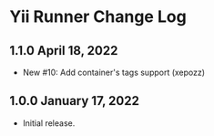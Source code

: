 # Yii Runner Change Log

## 1.1.0 April 18, 2022

- New #10: Add container's tags support (xepozz)

## 1.0.0 January 17, 2022

- Initial release.
